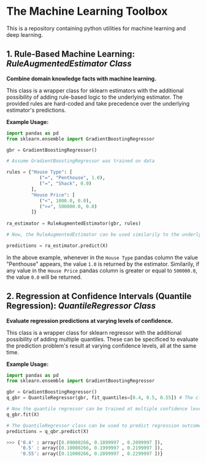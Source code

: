 # The Machine Learning Toolbox

This is a repository containing python utilities for machine learning and deep learning. 

## 1. Rule-Based Machine Learning: *RuleAugmentedEstimator Class*

**Combine domain knowledge facts with machine learning.**

This class is a wrapper class for sklearn estimators with the additional possibility of adding rule-based logic to the underlying estimator.
The provided rules are hard-coded and take precedence over the underlying estimator's predictions.
    
**Example Usage:**

```python
import pandas as pd
from sklearn.ensemble import GradientBoostingRegressor

gbr = GradientBoostingRegressor()

# Assume GradientBoostingRegressor was trained on data

rules = {"House Type": [
            ("=", "Penthouse", 1.0),
            ("=", "Shack", 0.0)
         ],
         "House Price": [
            ("<", 1000.0, 0.0),
            (">=", 500000.0, 0.0)
         ]}
         
ra_estimator = RuleAugmentedEstimator(gbr, rules)

# Now, the RuleAugmentedEstimator can be used similarily to the underlying base estimator, assuming data X is defined

predictions = ra_estimator.predict(X)
```
In the above example, whenever in the `House Type` pandas column the value "Penthouse" appears, the value `1.0` is returned by the estimator.
Similarily, if any value in the `House Price` pandas column is greater or equal to `500000.0`, the value `0.0` will be returned.

## 2. Regression at Confidence Intervals (Quantile Regression): *QuantileRegressor Class*

**Evaluate regression predictions at varying levels of confidence.**

This class is a wrapper class for sklearn regressor with the additional possibility of adding multiple quantiles.
These can be specificed to evaluate the prediction problem's result at varying confidence levels, all at the same time.
    
**Example Usage:**

```python
import pandas as pd
from sklearn.ensemble import GradientBoostingRegressor

gbr = GradientBoostingRegressor()
q_gbr = QuantileRegressor(gbr, fit_quantiles=[0.4, 0.5, 0.55]) # The class also allows setting an interval and step size

# Now the quantile regressor can be trained at multiple confidence levels at the same time, assuming data X is defined
q_gbr.fit(X)

# The QuantileRegressor class can be used to predict regression outcomes at varying levels of confidence
predictions = q_qbr.predict(X)

>>> {'0.4' : array([0.09000266, 0.1899997 , 0.2099997 ]),
     '0.5' : array([0.10000266, 0.1999997 , 0.2199997 ]),
     '0.55': array([0.11000266, 0.2099997 , 0.2299997 ])}
```

